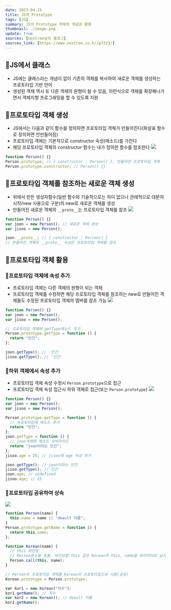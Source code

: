 ```yaml
---
date: 2023-04-25
title: JS의 Prototype
tags: [JS]
summary: JS의 Prototype 객체의 개념과 활용
thumbnail: ./image.png
update: true
sources: [nextree님의 블로그]
sources_link: [https://www.nextree.co.kr/p7323/]
---
```


## 📌JS에서 클래스

- JS에는 클래스라는 개념이 없이 기존의 객체를 복사하여 새로운 객체를 생성하는 프로토타입 기반 언어
- 생성된 객체 역시 또 다른 객체의 원형이 될 수 있음, 이런식으로 객체를 확장해나가면서 객체지향 프로그래밍을 할 수 있도록 지원

## 📌프로토타입 객체 생성

- JS에서는 다음과 같이 함수를 정의하면 프로토타입 객체가 만들어진다(화살표 함수로 정의하면 안만들어짐)
- 프로토타입 객체는 기본적으로 constructor 속성(메소드)를 가진다
- 해당 프로토타입 객체의 constructor 함수는 내가 정의한 함수를 참조한다
  ![](https://velog.velcdn.com/images/wjdtmfgh/post/86be0060-8540-4ee6-b72a-ef57e94f2e21/image.png)

```js
function Person() {}
Person.prototype; // { constructor : Person() }, 만들어진 프로토타입 객체
Person.prototype.constructor; // Person() {}
```

## 📌프로토타입 객체를 참조하는 새로운 객체 생성

- 위에서 만든 생성자함수(일반 함수와 기술적으로는 차이 없으나 관례적으로 대문자 시작/new 사용으로 구분)의 new로 새로운 객체를 생성
- 만들어진 새로운 객체의 `__proto__`는 프로토타입 객체를 참조
  ![](https://velog.velcdn.com/images/wjdtmfgh/post/657c92e3-89ee-44d1-83bb-38514190fcfc/image.png)

```js
function Person() {}
var joon = new Person(); // 새로운 객체 생성
var jisoo = new Person();

joon.__proto__; // { constructor : Person() }
// 만들어진 객체의 __proto__ 속성은 프로토타입 객체를 참조
```

## 📌프로토타입 객체 활용

### 📖프로토타입 객체에 속성 추가

- 프로토타입 객체는 다른 객체의 원형이 되는 객체
- 프로토타입 객체를 수정하면 해당 프로토타입 객체를 참조하는 new로 만들어진 객체들도 수정된 프로토타입 객체의 멤버를 참조 가능
  ![](https://velog.velcdn.com/images/wjdtmfgh/post/a7d9e498-c60e-4eff-bda0-1e02f523efaf/image.png)

```js
function Person() {}
var joon = new Person();
var jisoo = new Person();

// 프로토타입 객체에 getType메소드 추가
Person.prototype.getType = function () {
  return "인간";
};

joon.getType(); // '인간'
jisoo.getType(); // '인간'
```

### 📖하위 객체에서 속성 추가

- 프로토타입 객체 속성 수정시 `Person.prototype`으로 접근
- 프로토타입 객체 속성 접근시 하위 객체로 접근(또는 `Person.prototype`)
  ![](https://velog.velcdn.com/images/wjdtmfgh/post/271d1c0d-6683-4dde-8b14-d374666933e9/image.png)

```js
function Person() {}
var joon = new Person();
var jisoo = new Person();

Person.prototype.getType = function () {
  // 프로토타입에 메소드 추가
  return "인간";
};
joon.getType = function () {
  // joon객체에 메소드 오버라이드
  return "joon이라는 인간";
};
jisoo.age = 25; // jisoo에 age 속성 추가

joon.getType(); // joon이라는 인간
jisoo.getType(); // 인간
joon.age; // undefined
jisoo.age; // 25
```

### 📖프로토타입 공유하여 상속

![](https://velog.velcdn.com/images/wjdtmfgh/post/29fae702-0281-48e6-902c-bda6fb3bce0f/image.png)

```js
function Person(name) {
  this.name = name || "deault 이름";
}
Person.prototype.getName = function () {
  return this.name;
};

function Korean(name) {
  // this 바인딩
  // Person함수를 호출, 바인딩할 this 값은 Korean의 this, name을 파라미터로 넘겨줌
  Person.call(this, name);
}

// Person의 프로토타입 객체를 Korean의 프로토타입으로 사용(공유)
Korean.prototype = Person.prototype;

var kor1 = new Korean("지수");
kor1.getName(); // 지수
var kor2 = new Korean(); // deault 이름
kor2.getName();
```